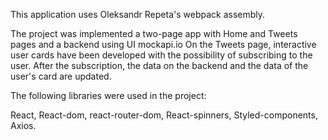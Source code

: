This application uses Oleksandr Repeta's webpack assembly.

The project was implemented
a two-page app with Home and Tweets pages and a backend using UI mockapi.io
On the Tweets page, interactive user cards have been developed with the possibility of subscribing to the user. After the subscription, the data on the backend and the data of the user's card are updated.

The following libraries were used in the project:

React,
React-dom,
react-router-dom,
React-spinners,
Styled-components,
Axios.
